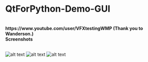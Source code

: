 # QtForPython-Demo-GUI
<br>
<b>
https://www.youtube.com/user/VFXtestingWMP (Thank you to Wanderson.)<br>
Screenshots
<br>
<br>
</b>

![alt text](https://i.hizliresim.com/1lidve.png)
![alt text](https://i.hizliresim.com/tXSrmr.png)
![alt text](https://i.imgyukle.com/2021/02/12/L5qVMt.gif)
